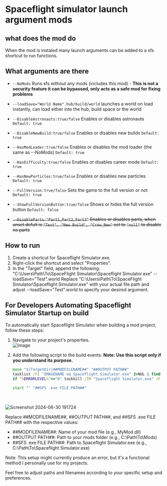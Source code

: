 
# Spaceflight simulator launch argument mods

## what does the mod do
When the mod is instaled many launch arguments can be added to a sfs shortcut to run functions.

## What arguments are there
- `--NoMods` Runs sfs without any mods (includes this mod) - **This is not a security feature it can be bypassed, only acts as a safe mod for fixing problems**
-  `--loadSave="World Name".hub/build/world` launches a world on load instantly, can load either into the hub, build space or the world

- `--DisableAstronauts:true/false` Enables or disables astronauts `Default: true`
- `--DisableNewBuild:true/false` Enables or disables new builds `Default: true`
- `--HasModLoader:true/false` Enables or disables the mod loader (the same as --NoMods) `Default: true`
- `--HasDifficulty:true/false` Enables or disables career mode `Default: true`
- `--HasNewParticles:true/false` Enables or disables new particles `Default: true`
- `--FullVersion:true/false` Sets the game to the full version or not `Default: true`
- `--ShowFullVersionButton:true/false` Shows or hides the full version button `Default: false`
- ~~`--DisableParts:"Part1,Part2,Part3"` Enables or disables parts, when unset defult is `"Test", "New Build", "Crew_New"` set to `"null"` to disable no parts~~

## How to run
1. Create a shortcut for Spaceflight Simulator.exe.
2. Right-click the shortcut and select "Properties".
3. In the "Target" field, append the following:
   "C:\Users\Path\To\SpaceFlight Simulator\Spaceflight Simulator.exe" --loadSave="Test".world
   Replace "C:\Users\Path\To\SpaceFlight Simulator\Spaceflight Simulator.exe" with your actual file path and adjust --loadSave="Test".world to specify your desired argument.

## For Developers Automating Spaceflight Simulator Startup on build

To automatically start Spaceflight Simulator when building a mod project, follow these steps:

1. Navigate to your project's properties. <br>
  ![image](https://github.com/Cratior/SFS-Launch-Args-Mod/assets/55932656/82bd2c3f-00d1-4420-9fae-cfcd171d5502)

2. Add the following script to the build events. **Note: Use this script only if you understand its purpose.**
   ```bat
   move "$(TargetDir)##MODFILENAME##" "##OUTPUT PATH##"
   tasklist /FI "IMAGENAME eq Spaceflight Simulator.exe" 2>NUL | find /I /N "Spaceflight Simulator.exe">NUL
   if "%ERRORLEVEL%"=="0" taskkill /IM "Spaceflight Simulator.exe" /F

   start "" "##SFS .exe FILE PATH##"
   ```
   <br>
![Screenshot 2024-06-30 191724](https://github.com/Cratior/SFS-Launch-Args-Mod/assets/55932656/db4b8814-232f-41b4-ae21-04c21e272fa5)


   Replace ##MODFILENAME##, ##OUTPUT PATH##, and ##SFS .exe FILE PATH## with the respective values:
   - ##MODFILENAME##: Name of your mod file (e.g., MyMod.dll)
   - ##OUTPUT PATH##: Path to your mods folder (e.g., C:\Path\To\Mods\)
   - ##SFS .exe FILE PATH##: Path to Spaceflight Simulator.exe (e.g., C:\Path\To\Spaceflight Simulator.exe)

Note: This setup might currently produce an error, but it's a functional method I personally use for my projects.

Feel free to adjust paths and filenames according to your specific setup and preferences.
